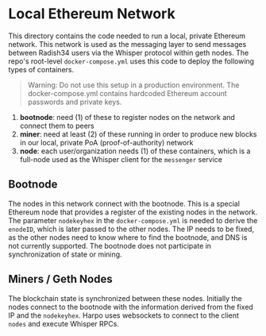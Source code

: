 # Local Ethereum Network

This directory contains the code needed to run a local, private Ethereum network. This network is used as the messaging layer to send messages between Radish34 users via the Whisper protocol within geth nodes. The repo's root-level `docker-compose.yml` uses this code to deploy the following types of containers. 
> Warning: Do not use this setup in a production environment. The docker-compose.yml contains hardcoded Ethereum account passwords and private keys.

1. **bootnode**: need (1) of these to register nodes on the network and connect them to peers
2. **miner**: need at least (2) of these running in order to produce new blocks in our local, private PoA (proof-of-authority) network
3. **node**: each user/organization needs (1) of these containers, which is a full-node used as the Whisper client for the `messenger` service

## Bootnode
The nodes in this network connect with the bootnode. This is a special Ethereum node that provides a register of the existing nodes in the network. The parameter `nodekeyhex` in the `docker-compose.yml` is needed to derive the `enodeID`, which is later passed to the other nodes. The IP needs to be fixed, as the other nodes need to know where to find the bootnode, and DNS is not currently supported. The bootnode does not participate in synchronization of state or mining.

## Miners / Geth Nodes
The blockchain state is synchronized between these nodes. Initially the nodes connect to the bootnode with the information derived from the fixed IP and the `nodekeyhex`. Harpo uses websockets to connect to the client `nodes` and execute Whisper RPCs.

